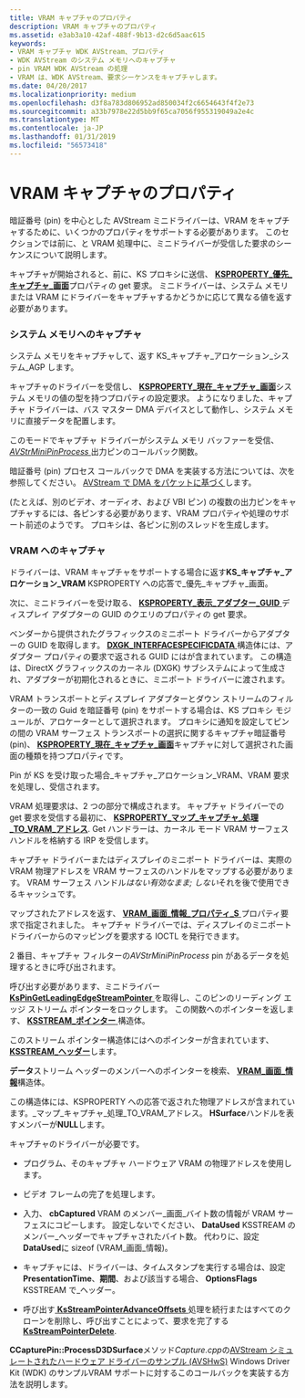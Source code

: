 ```yaml
---
title: VRAM キャプチャのプロパティ
description: VRAM キャプチャのプロパティ
ms.assetid: e3ab3a10-42af-488f-9b13-d2c6d5aac615
keywords:
- VRAM キャプチャ WDK AVStream、プロパティ
- WDK AVStream のシステム メモリへのキャプチャ
- pin VRAM WDK AVStream の処理
- VRAM は、WDK AVStream、要求シーケンスをキャプチャします。
ms.date: 04/20/2017
ms.localizationpriority: medium
ms.openlocfilehash: d3f8a783d806952ad850034f2c6654643f4f2e73
ms.sourcegitcommit: a33b7978e22d5bb9f65ca7056f955319049a2e4c
ms.translationtype: MT
ms.contentlocale: ja-JP
ms.lasthandoff: 01/31/2019
ms.locfileid: "56573418"
---
```

# <a name="vram-capture-properties"></a>VRAM キャプチャのプロパティ


暗証番号 (pin) を中心とした AVStream ミニドライバーは、VRAM をキャプチャするために、いくつかのプロパティをサポートする必要があります。 このセクションでは前に、と VRAM 処理中に、ミニドライバーが受信した要求のシーケンスについて説明します。

キャプチャが開始されると、前に、KS プロキシに送信、 [ **KSPROPERTY\_優先\_キャプチャ\_画面**](https://msdn.microsoft.com/library/windows/hardware/ff565209)プロパティの get 要求。 ミニドライバーは、システム メモリまたは VRAM にドライバーをキャプチャするかどうかに応じて異なる値を返す必要があります。

### <a name="capturing-to-system-memory"></a>システム メモリへのキャプチャ

システム メモリをキャプチャして、返す KS\_キャプチャ\_アロケーション\_システム\_AGP します。

キャプチャのドライバーを受信し、 [ **KSPROPERTY\_現在\_キャプチャ\_画面**](https://msdn.microsoft.com/library/windows/hardware/ff565130)システム メモリの値の型を持つプロパティの設定要求。 ようになりました、キャプチャ ドライバーは、バス マスター DMA デバイスとして動作し、システム メモリに直接データを配置します。

このモードでキャプチャ ドライバーがシステム メモリ バッファーを受信、 [ *AVStrMiniPinProcess* ](https://msdn.microsoft.com/library/windows/hardware/ff556351)出力ピンのコールバック関数。

暗証番号 (pin) プロセス コールバックで DMA を実装する方法については、次を参照してください。 [AVStream で DMA をパケットに基づく](packet-based-dma-in-avstream.md)します。

(たとえば、別のビデオ、オーディオ、および VBI ピン) の複数の出力ピンをキャプチャするには、各ピンする必要があります、VRAM プロパティや処理のサポート前述のようです。 プロキシは、各ピンに別のスレッドを生成します。

### <a name="capturing-to-vram"></a>VRAM へのキャプチャ

ドライバーは、VRAM キャプチャをサポートする場合に返す**KS\_キャプチャ\_アロケーション\_VRAM** KSPROPERTY への応答で\_優先\_キャプチャ\_画面。

次に、ミニドライバーを受け取る、 [ **KSPROPERTY\_表示\_アダプター\_GUID** ](https://msdn.microsoft.com/library/windows/hardware/ff565134)ディスプレイ アダプターの GUID のクエリのプロパティの get 要求。

ベンダーから提供されたグラフィックスのミニポート ドライバーからアダプターの GUID を取得します。 [ **DXGK\_INTERFACESPECIFICDATA** ](https://msdn.microsoft.com/library/windows/hardware/ff561134)構造体には、アダプター プロパティの要求で返される GUID にはが含まれています。 この構造は、DirectX グラフィックスのカーネル (DXGK) サブシステムによって生成され、アダプターが初期化されるときに、ミニポート ドライバーに渡されます。

VRAM トランスポートとディスプレイ アダプターとダウン ストリームのフィルターの一致の Guid を暗証番号 (pin) をサポートする場合は、KS プロキシ モジュールが、アロケーターとして選択されます。 プロキシに通知を設定してピンの間の VRAM サーフェス トランスポートの選択に関するキャプチャ暗証番号 (pin)、 [ **KSPROPERTY\_現在\_キャプチャ\_画面**](https://msdn.microsoft.com/library/windows/hardware/ff565130)キャプチャに対して選択された画面の種類を持つプロパティです。

Pin が KS を受け取った場合\_キャプチャ\_アロケーション\_VRAM、VRAM 要求を処理し、受信されます。

VRAM 処理要求は、2 つの部分で構成されます。 キャプチャ ドライバーでの get 要求を受信する最初に、 [ **KSPROPERTY\_マップ\_キャプチャ\_処理\_TO\_VRAM\_アドレス**](https://msdn.microsoft.com/library/windows/hardware/ff565177). Get ハンドラーは、カーネル モード VRAM サーフェス ハンドルを格納する IRP を受信します。

キャプチャ ドライバーまたはディスプレイのミニポート ドライバーは、実際の VRAM 物理アドレスを VRAM サーフェスのハンドルをマップする必要があります。 VRAM サーフェス ハンドル*はない有効なまま; しない*それを後で使用できるキャッシュです。

マップされたアドレスを返す、 [ **VRAM\_画面\_情報\_プロパティ\_S** ](https://msdn.microsoft.com/library/windows/hardware/ff568785)プロパティ要求で指定されました。 キャプチャ ドライバーでは、ディスプレイのミニポート ドライバーからのマッピングを要求する IOCTL を発行できます。

2 番目、キャプチャ フィルターの*AVStrMiniPinProcess* pin があるデータを処理するときに呼び出されます。

呼び出す必要があります、ミニドライバー [ **KsPinGetLeadingEdgeStreamPointer** ](https://msdn.microsoft.com/library/windows/hardware/ff563513)を取得し、このピンのリーディング エッジ ストリーム ポインターをロックします。 この関数へのポインターを返します、 [ **KSSTREAM\_ポインター** ](https://msdn.microsoft.com/library/windows/hardware/ff567139)構造体。

このストリーム ポインター構造体にはへのポインターが含まれています、 [ **KSSTREAM\_ヘッダー**](https://msdn.microsoft.com/library/windows/hardware/ff567138)します。

**データ**ストリーム ヘッダーのメンバーへのポインターを検索、 [ **VRAM\_画面\_情報**](https://msdn.microsoft.com/library/windows/hardware/ff568783)構造体。

この構造体には、KSPROPERTY への応答で返された物理アドレスが含まれています。\_マップ\_キャプチャ\_処理\_TO\_VRAM\_アドレス。 **HSurface**ハンドルを表すメンバーが**NULL**します。

キャプチャのドライバーが必要です。

-   プログラム、そのキャプチャ ハードウェア VRAM の物理アドレスを使用します。

-   ビデオ フレームの完了を処理します。

-   入力、 **cbCaptured** VRAM のメンバー\_画面\_バイト数の情報が VRAM サーフェスにコピーします。 設定しないでください、 **DataUsed** KSSTREAM のメンバー\_ヘッダーでキャプチャされたバイト数。 代わりに、設定**DataUsed**に sizeof (VRAM\_画面\_情報)。

-   キャプチャには、ドライバーは、タイムスタンプを実行する場合は、設定**PresentationTime**、**期間**、および該当する場合、 **OptionsFlags** KSSTREAM で\_ヘッダー。

-   呼び出す[ **KsStreamPointerAdvanceOffsets** ](https://msdn.microsoft.com/library/windows/hardware/ff567126)処理を続行またはすべてのクローンを削除し、呼び出すことによって、要求を完了する[ **KsStreamPointerDelete**](https://msdn.microsoft.com/library/windows/hardware/ff567130).

**CCapturePin::ProcessD3DSurface**メソッド*Capture.cpp*の[AVStream シミュレートされたハードウェア ドライバーのサンプル (AVSHwS)](https://go.microsoft.com/fwlink/p/?linkid=256083) Windows Driver Kit (WDK) のサンプルVRAM サポートに対するこのコールバックを実装する方法を説明します。

 

 




